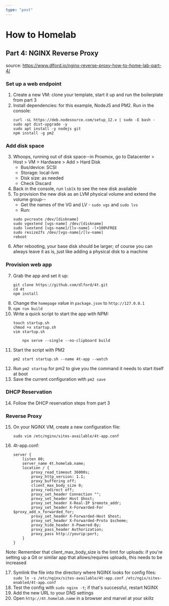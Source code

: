 ```yaml
---
type: "post"
---
```


# How to Homelab
## Part 4: NGINX Reverse Proxy

source: https://www.dlford.io/nginx-reverse-proxy-how-to-home-lab-part-4/

### Set up a web endpoint
1. Create a new VM: clone your template, start it up and run the boilerplate from part 3
2. Install dependencies: for this example, NodeJS and PM2. Run in the console:
    ```
    curl -sL https://deb.nodesource.com/setup_12.x | sudo -E bash -
    sudo apt dist-upgrade -y
    sudo apt install -y nodejs git
    npm install -g pm2
    ```

### Add disk space
3. Whoops, running out of disk space--in Proxmox, go to Datacenter > Host > VM > Hardware > Add > Hard Disk
    * Bus/device: SCSI
    * Storage: local-lvm
    * Disk size: as needed
    * Check Discard
4. Back in the console, run `lsblk` to see the new disk available
5. To provision the new disk as an LVM physical volume and extend the volume group--
    * Get the names of the VG and LV - `sudo vgs` and `sudo lvs`
    * Run:
    ```
    sudo pvcreate /dev/[diskname]
    sudo vgextend [vgs-name] /dev/[diskname]
    sudo lvextend [vgs-name]/[lv-name] -l+100%FREE
    sudo resize2fs /dev/[vgs-name]/[lv-name]
    reboot
    ```
6. After rebooting, your base disk should be larger; of course you can always leave it as is, just like adding a physical disk to a machine

### Provision web app
7. Grab the app and set it up:
    ```
    git clone https://github.com/dlford/4t.git
    cd 4t
    npm install
    ```
8. Change the `homepage` value in `package.json` to `http://127.0.0.1`
9. `npm run build`
10. Write a quick script to start the app with NPM:
    ```
    touch startup.sh
    chmod +x startup.sh
    vim startup.sh
        
        npx serve --single --no-clipboard build
    ```
11. Start the script with PM2
    ```
    pm2 start startup.sh --name 4t-app --watch
    ```
12. Run `pm2 startup` for pm2 to give you the command it needs to start itself at boot
13. Save the current configuration with `pm2 save`

### DHCP Reservation
14. Follow the DHCP reservation steps from part 3 

### Reverse Proxy
15. On your NGINX VM, create a new configuration file:
    ```
    sudo vim /etc/nginx/sites-available/4t-app.conf
    ```
16. 4t-app.conf:
    ```
    server {
        listen 80;
        server_name 4t.homelab.name;
        location / {
            proxy_read_timeout 36000s;
            proxy_http_version: 1.1;
            proxy_buffering off;
            client_max_body_size 0; 
            proxy_redirect off;
            proxy_set_header Connection "";
            proxy_set_header Host $host;
            proxy_set_header X-Real-IP $remote_addr;
            proxy_set_header X-Forwarded-For $proxy_add_x_forwarded_for;
            proxy_set_header X-Forwarded-Host $host;
            proxy_set_header X-Forwarded-Proto $scheme;
            proxy_hide_header X-Powered-By;
            proxy_pass_header Authorization;
            proxy_pass http://yourip:port;
        }
    }
    ```

Note: Remember that client_max_body_size is the limit for uploads: if you're setting up a Git or similar app that allows/requires uploads, this needs to be increased

17. Symlink the file into the directory where NGINX looks for config files: `sudo ln -s /etc/nginx/sites-available/4t-app.conf /etc/ngix/sites-enabled/4t-app.conf`
18. Test the config with `sudo nginx -t`; if that's successful, restart NGINX
19. Add the new URL to your DNS settings
20. Open `http://4t.homelab.name` in a browser and marvel at your skillz
